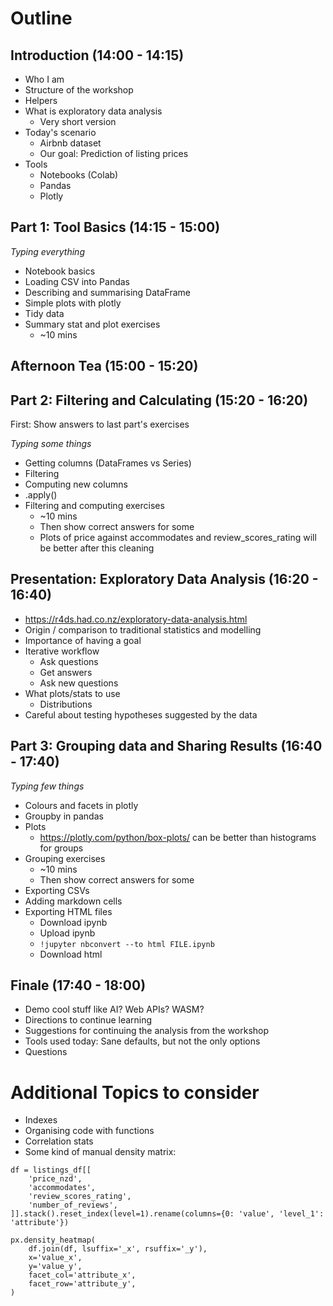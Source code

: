 # Outline

## Introduction (14:00 - 14:15)

* Who I am
* Structure of the workshop
* Helpers
* What is exploratory data analysis
  * Very short version
* Today's scenario
  * Airbnb dataset
  * Our goal: Prediction of listing prices
* Tools
  * Notebooks (Colab)
  * Pandas
  * Plotly

## Part 1: Tool Basics (14:15 - 15:00)

*Typing everything*

* Notebook basics
* Loading CSV into Pandas
* Describing and summarising DataFrame
* Simple plots with plotly
* Tidy data
* Summary stat and plot exercises
  * ~10 mins

## Afternoon Tea (15:00 - 15:20)

## Part 2: Filtering and Calculating (15:20 - 16:20)

First: Show answers to last part's exercises

*Typing some things*

* Getting columns (DataFrames vs Series)
* Filtering
* Computing new columns
* .apply()
* Filtering and computing exercises
  * ~10 mins
  * Then show correct answers for some
  * Plots of price against accommodates and review_scores_rating will
    be better after this cleaning

## Presentation: Exploratory Data Analysis (16:20 - 16:40)

* https://r4ds.had.co.nz/exploratory-data-analysis.html
* Origin / comparison to traditional statistics and modelling
* Importance of having a goal
* Iterative workflow
  * Ask questions
  * Get answers
  * Ask new questions
* What plots/stats to use
  * Distributions
* Careful about testing hypotheses suggested by the data

## Part 3: Grouping data and Sharing Results (16:40 - 17:40)

*Typing few things*

* Colours and facets in plotly
* Groupby in pandas
* Plots
  * https://plotly.com/python/box-plots/ can be better than histograms for groups
* Grouping exercises
  * ~10 mins
  * Then show correct answers for some
* Exporting CSVs
* Adding markdown cells
* Exporting HTML files
  * Download ipynb
  * Upload ipynb
  * `!jupyter nbconvert --to html FILE.ipynb`
  * Download html

## Finale (17:40 - 18:00)

* Demo cool stuff like AI? Web APIs? WASM?
* Directions to continue learning
* Suggestions for continuing the analysis from the workshop
* Tools used today: Sane defaults, but not the only options
* Questions

# Additional Topics to consider

* Indexes
* Organising code with functions
* Correlation stats
* Some kind of manual density matrix:

```
df = listings_df[[
    'price_nzd',
    'accommodates',
    'review_scores_rating',
    'number_of_reviews',
]].stack().reset_index(level=1).rename(columns={0: 'value', 'level_1': 'attribute'})

px.density_heatmap(
    df.join(df, lsuffix='_x', rsuffix='_y'),
    x='value_x',
    y='value_y',
    facet_col='attribute_x',
    facet_row='attribute_y',
)
```
